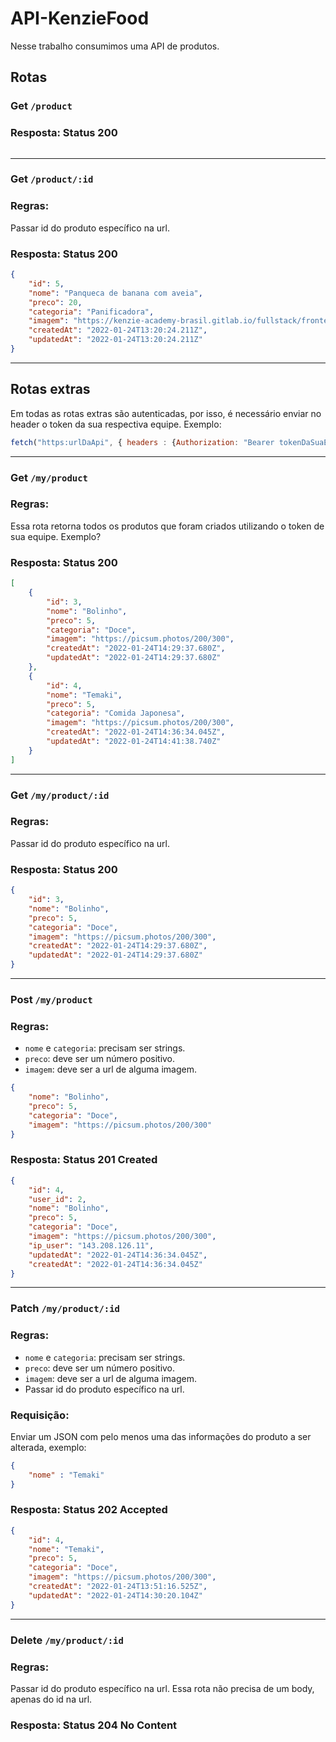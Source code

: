 

# API-KenzieFood

Nesse trabalho consumimos uma API de produtos.

## Rotas

### Get `/product`

### Resposta: Status 200

```json

```
---

### Get `/product/:id`

### Regras:
Passar id do produto específico na url.


### Resposta: Status 200

```json
{
	"id": 5,
	"nome": "Panqueca de banana com aveia",
	"preco": 20,
	"categoria": "Panificadora",
	"imagem": "https://kenzie-academy-brasil.gitlab.io/fullstack/frontend/modulo2/sprint4/img/capstone-images/panqueca.png",
	"createdAt": "2022-01-24T13:20:24.211Z",
	"updatedAt": "2022-01-24T13:20:24.211Z"
}

```
--- 
## Rotas extras
Em todas as rotas extras são autenticadas, por isso, é necessário enviar no header o token da sua respectiva equipe. Exemplo:

```javascript
fetch("https:urlDaApi", { headers : {Authorization: "Bearer tokenDaSuaEquipe"}} )
```
---

### Get `/my/product`
### Regras:
Essa rota retorna todos os produtos que foram criados utilizando o token de sua equipe. Exemplo?

### Resposta: Status 200
```json
[
	{
		"id": 3,
		"nome": "Bolinho",
		"preco": 5,
		"categoria": "Doce",
		"imagem": "https://picsum.photos/200/300",
		"createdAt": "2022-01-24T14:29:37.680Z",
		"updatedAt": "2022-01-24T14:29:37.680Z"
	},
	{
		"id": 4,
		"nome": "Temaki",
		"preco": 5,
		"categoria": "Comida Japonesa",
		"imagem": "https://picsum.photos/200/300",
		"createdAt": "2022-01-24T14:36:34.045Z",
		"updatedAt": "2022-01-24T14:41:38.740Z"
	}
]
```
---

### Get `/my/product/:id`
### Regras:
Passar id do produto específico na url.
### Resposta: Status 200
```json
{
	"id": 3,
	"nome": "Bolinho",
	"preco": 5,
	"categoria": "Doce",
	"imagem": "https://picsum.photos/200/300",
	"createdAt": "2022-01-24T14:29:37.680Z",
	"updatedAt": "2022-01-24T14:29:37.680Z"
}
```
---

### Post `/my/product`
### Regras:
- `nome` e `categoria`: precisam ser strings.
- `preco`: deve ser um número positivo.
- `imagem`: deve ser a url de alguma imagem.

```json
{
	"nome": "Bolinho",
	"preco": 5,
	"categoria": "Doce",
	"imagem": "https://picsum.photos/200/300"
}
```
### Resposta: Status 201 Created
```json
{
	"id": 4,
	"user_id": 2,
	"nome": "Bolinho",
	"preco": 5,
	"categoria": "Doce",
	"imagem": "https://picsum.photos/200/300",
	"ip_user": "143.208.126.11",
	"updatedAt": "2022-01-24T14:36:34.045Z",
	"createdAt": "2022-01-24T14:36:34.045Z"
}
```
---

### Patch `/my/product/:id`
### Regras:
- `nome` e `categoria`: precisam ser strings.
- `preco`: deve ser um número positivo.
- `imagem`: deve ser a url de alguma imagem.
- Passar id do produto específico na url.

### Requisição:
Enviar um JSON com pelo menos uma das informações do produto a ser alterada, exemplo:

```json
{
	"nome" : "Temaki"
}
```

### Resposta: Status 202 Accepted
```json
{
	"id": 4,
	"nome": "Temaki",
	"preco": 5,
	"categoria": "Doce",
	"imagem": "https://picsum.photos/200/300",
	"createdAt": "2022-01-24T13:51:16.525Z",
	"updatedAt": "2022-01-24T14:30:20.104Z"
}
```
---

### Delete `/my/product/:id`
### Regras:
Passar id do produto específico na url.
Essa rota não precisa de um body, apenas do id na url.
### Resposta: Status 204 No Content


